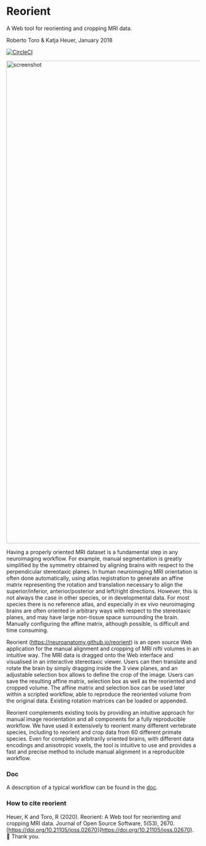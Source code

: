 # Reorient

A Web tool for reorienting and cropping MRI data.

Roberto Toro & Katja Heuer, January 2018

[![CircleCI](https://circleci.com/gh/neuroanatomy/reorient.svg?style=shield)](https://circleci.com/gh/neuroanatomy/reorient)


<img width="1260" alt="screenshot" src="https://raw.githubusercontent.com/neuroanatomy/reorient/master/img/reorient.png">


Having a properly oriented MRI dataset is a fundamental step in any neuroimaging workflow. For example, manual segmentation is greatly simplified by the symmetry obtained by aligning brains with respect to the perpendicular stereotaxic planes. In human neuroimaging MRI orientation is often done automatically, using atlas registration to generate an affine matrix representing the rotation and translation necessary to align the superior/inferior, anterior/posterior and left/right directions. However, this is not always the case in other species, or in developmental data. For most species there is no reference atlas, and especially in ex vivo neuroimaging brains are often oriented in arbitrary ways with respect to the stereotaxic planes, and may have large non-tissue space surrounding the brain. Manually configuring the affine matrix, although possible, is difficult and time consuming. 

Reorient (https://neuroanatomy.github.io/reorient) is an open source Web application for the manual alignment and cropping of MRI nifti volumes in an intuitive way. The MRI data is dragged onto the Web interface and visualised in an interactive stereotaxic viewer. Users can then translate and rotate the brain by simply dragging inside the 3 view planes, and an adjustable selection box allows to define the crop of the image. Users can save the resulting affine matrix, selection box as well as the reoriented and cropped volume. The affine matrix and selection box can be used later within a scripted workflow, able to reproduce the reoriented volume from the original data. Existing rotation matrices can be loaded or appended.

Reorient complements existing tools by providing an intuitive approach for manual image reorientation and all components for a fully reproducible workflow. We have used it extensively to reorient many different vertebrate species, including to reorient and crop data from 60 different primate species. Even for completely arbitrarily oriented brains, with different data encodings and anisotropic voxels, the tool is intuitive to use and provides a fast and precise method to include manual alignment in a reproducible workflow.

### Doc
A description of a typical workflow can be found in the [doc](https://neuroanatomy.github.io/reorient/doc.html).

### How to cite reorient
Heuer, K and Toro, R (2020). Reorient: A Web tool for reorienting and cropping MRI data. Journal of Open Source Software, 5(53), 2670. [https://doi.org/10.21105/joss.02670](https://doi.org/10.21105/joss.02670).  
🥰 Thank you.

